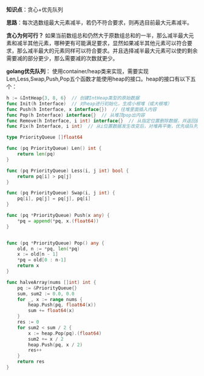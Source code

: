 **知识点**：贪心+优先队列

**思路**：每次选数组最大元素减半，若仍不符合要求，则再选目前最大元素减半。

**贪心为何可行？**
如果当前数组总和仍然大于原数组总和的一半，那么减半最大元素和减半其他元素，哪种更有可能满足要求，显然如果减半其他元素可以符合要求，那么减半最大的元素同样可以符合要求。并且选择减半最大元素可以使的剩余需要减的部分更少，那么需要减的次数就更少。

**golang优先队列**：
使用container/heap类来实现，需要实现Len,Less,Swap,Push,Pop五个函数才能使用heap的接口。heap的接口有以下五个：
```go
h := &IntHeap{3, 8, 6}  // 创建IntHeap类型的原始数据
func Init(h Interface)  // 对heap进行初始化，生成小根堆（或大根堆）
func Push(h Interface, x interface{})  // 往堆里面插入内容
func Pop(h Interface) interface{}  // 从堆顶pop出内容
func Remove(h Interface, i int) interface{}  // 从指定位置删除数据，并返回删除的数据
func Fix(h Interface, i int)  // 从i位置数据发生改变后，对堆再平衡，优先级队列使用到了该方法
```

```go
type PriorityQueue []float64

func (pq PriorityQueue) Len() int {
    return len(pq)
}

func (pq PriorityQueue) Less(i, j int) bool {
    return pq[i] > pq[j]
}

func (pq PriorityQueue) Swap(i, j int) {
    pq[i], pq[j] = pq[j], pq[i]
}

func (pq *PriorityQueue) Push(x any) {
    *pq = append(*pq, x.(float64))
}


func (pq *PriorityQueue) Pop() any {
    old, n := *pq, len(*pq)
    x := old[n - 1]
    *pq = old[0 : n-1]
    return x
}

func halveArray(nums []int) int {
    pq := &PriorityQueue{}
    sum, sum2 := 0.0, 0.0
    for _, x := range nums {
        heap.Push(pq, float64(x))
        sum += float64(x)
    }
    res := 0
    for sum2 < sum / 2 {
        x := heap.Pop(pq).(float64)
        sum2 += x / 2
        heap.Push(pq, x / 2)
        res++
    }
    return res
}
```